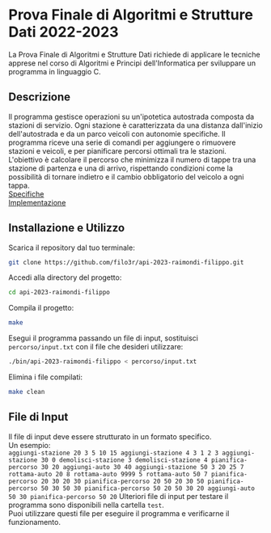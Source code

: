 # Prova Finale di Algoritmi e Strutture Dati 2022-2023
La Prova Finale di Algoritmi e Strutture Dati richiede di applicare le tecniche apprese nel corso di Algoritmi e Principi dell'Informatica per sviluppare un programma in linguaggio C.
## Descrizione
Il programma gestisce operazioni su un'ipotetica autostrada composta da stazioni di servizio. Ogni stazione è caratterizzata da una distanza dall'inizio dell'autostrada e da un parco veicoli con autonomie specifiche. Il programma riceve una serie di comandi per aggiungere o rimuovere stazioni e veicoli, e per pianificare percorsi ottimali tra le stazioni.  
L'obiettivo è calcolare il percorso che minimizza il numero di tappe tra una stazione di partenza e una di arrivo, rispettando condizioni come la possibilità di tornare indietro e il cambio obbligatorio del veicolo a ogni tappa.  
[Specifiche](specifiche/SpecificheProgetto_2022-2023.pdf)  
[Implementazione](specifiche/ImplementazioneProgetto_2022-2023.pdf)  
## Installazione e Utilizzo
Scarica il repository dal tuo terminale:  
```bash
git clone https://github.com/filo3r/api-2023-raimondi-filippo.git
```
Accedi alla directory del progetto:  
```bash  
cd api-2023-raimondi-filippo
```
Compila il progetto:  
```bash  
make
```
Esegui il programma passando un file di input, sostituisci `percorso/input.txt` con il file che desideri utilizzare:  
```bash  
./bin/api-2023-raimondi-filippo < percorso/input.txt
```
Elimina i file compilati:  
```bash
make clean
```
## File di Input
Il file di input deve essere strutturato in un formato specifico.  
Un esempio:  
`
aggiungi-stazione 20 3 5 10 15
aggiungi-stazione 4 3 1 2 3
aggiungi-stazione 30 0
demolisci-stazione 3
demolisci-stazione 4
pianifica-percorso 30 20
aggiungi-auto 30 40
aggiungi-stazione 50 3 20 25 7
rottama-auto 20 8
rottama-auto 9999 5
rottama-auto 50 7
pianifica-percorso 20 30 20 30
pianifica-percorso 20 50 20 30 50
pianifica-percorso 50 30 50 30
pianifica-percorso 50 20 50 30 20
aggiungi-auto 50 30
pianifica-percorso 50 20
`
Ulteriori file di input per testare il programma sono disponibili nella cartella `test`.  
Puoi utilizzare questi file per eseguire il programma e verificarne il funzionamento.
